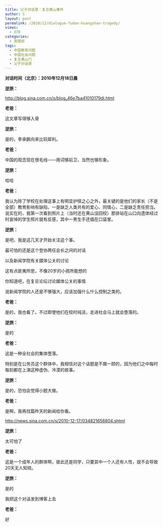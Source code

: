 ```yaml
---
title: 父子对话录：复旦黄山事件
author: S
layout: post
permalink: /2010/12/dialogue-fudan-huangshan-tragedy/
views:
  - 370
categories:
  - 真理部
tags:
  - 中国教育问题
  - 中国社会问题
  - 复旦黄山门
  - 父子对话录
---
```

**对话时间（北京）：2010年12月18日晨**

**逆旅：**

<a href="http://blog.sina.com.cn/s/blog_46e7ba41010179di.html" target="_blank">http://blog.sina.com.cn/s/blog_46e7ba41010179di.html</a>

**老爸：**

这文章写得够入骨

**逆旅：**

是的，李承鹏向来比较犀利。

**老爸：**

中国的观念现在很毛线——用词够前卫，当然也够形象。

**逆旅：**

哈哈

**老爸：**

我认为除了学校在处理这事上有明显护犊之心之外，最关键的是他们的家长（不是全部）教育影响有缺陷，一是缺乏人类共有的爱心、同情心，二是缺乏责任担当。说实在的，我第一次看到照片上（当时还在黄山没回校）那排站在山口向遗体经过时哀悼的学生照片就有反感，其中一男生手还插在口袋里。

**逆旅：**

是吧，我是这几天才开始关注这个事。

最可怕的还是这个登协两任会长之间的对话

以及新闻学院有关媒体公关的讨论

这有点匪夷所思，不像20岁的小孩所能想的

你知道吧，在复旦论坛讨论媒体公关的事情

说新闻学院的人还是不够强大，应该加强什么什么控制之类的。

**老爸：**

是的，我也看了。不过即使他们在校时纯洁，走进社会马上就会堕落的。

**逆旅：**

是的

**老爸：**

这是一种全社会的集体堕落。

特别是在公务员这个群体中，我相信对这个话题是不屑一顾的，因为他们之中每时每刻都在上演这种虚伪、冷漠的故事。

**逆旅：**

是的，恐怕会觉得小题大做。

**老爸：**

是啊，我再找篇昨天的新闻给你看。

<a href="http://news.sina.com.cn/s/2010-12-17/034821656804.shtml" target="_blank">http://news.sina.com.cn/s/2010-12-17/034821656804.shtml</a>

**逆旅：**

太可怕了

**老爸：**

这是一个成年人的群体啊，彼此还是同学，只要其中一个人还有人性，就不会导致20天无人知晓。

**逆旅：**

是的

我把这个对话发到博客上去

**老爸：**

好
